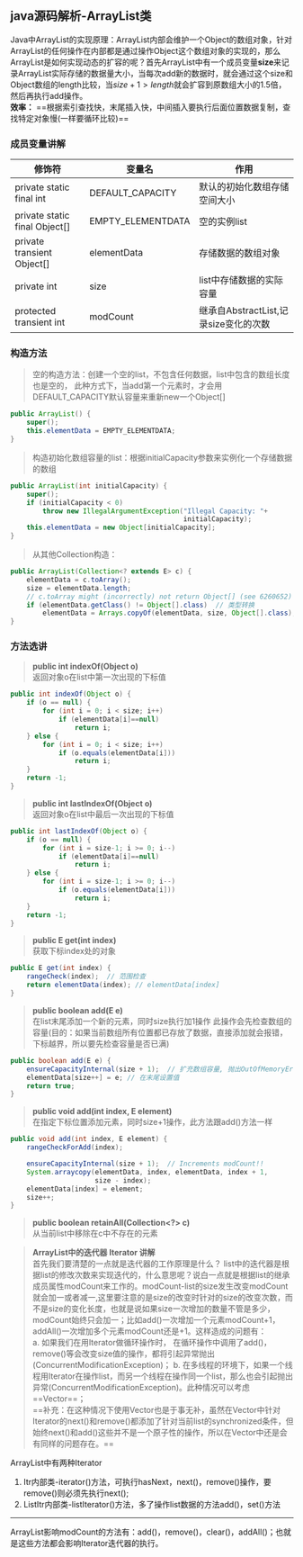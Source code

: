 ## java源码解析-ArrayList类

Java中ArrayList的实现原理：ArrayList内部会维护一个Object的数组对象，针对ArrayList的任何操作在内部都是通过操作Object这个数组对象的实现的，那么ArrayList是如何实现动态的扩容的呢？首先ArrayList中有一个成员变量**size**来记录ArrayList实际存储的数据量大小，当每次add新的数据时，就会通过这个size和Object数组的length比较，当$size + 1>length$就会扩容到原数组大小的1.5倍，然后再执行add操作。  
**效率：** ==根据索引查找快，末尾插入快，中间插入要执行后面位置数据复制，查找特定对象慢(一样要循环比较)==

### 成员变量讲解

| 修饰符                           | 变量名               | 作用                          |
| ----------------------------- | ----------------- | --------------------------- |
| private static final int      | DEFAULT_CAPACITY  | 默认的初始化数组存储空间大小              |
| private static final Object[] | EMPTY_ELEMENTDATA | 空的实例list                    |
| private transient Object[]    | elementData       | 存储数据的数组对象                   |
| private int                   | size              | list中存储数据的实际容量              |
| protected transient int       | modCount          | 继承自AbstractList,记录size变化的次数 |

### 构造方法
> 空的构造方法：创建一个空的list，不包含任何数据，list中包含的数组长度也是空的，
> 此种方式下，当add第一个元素时，才会用DEFAULT_CAPACITY默认容量来重新new一个Object[]

```java
public ArrayList() {
    super();
    this.elementData = EMPTY_ELEMENTDATA;
}
```
> 构造初始化数组容量的list：根据initialCapacity参数来实例化一个存储数据的数组

```java
public ArrayList(int initialCapacity) {
    super();
    if (initialCapacity < 0)
        throw new IllegalArgumentException("Illegal Capacity: "+
                                           initialCapacity);
    this.elementData = new Object[initialCapacity];
}
```
> 从其他Collection构造：

```java
public ArrayList(Collection<? extends E> c) {
    elementData = c.toArray();
    size = elementData.length;
    // c.toArray might (incorrectly) not return Object[] (see 6260652)
    if (elementData.getClass() != Object[].class)  // 类型转换
        elementData = Arrays.copyOf(elementData, size, Object[].class);
}
```
### 方法选讲
> **public int indexOf(Object o)**  
> 返回对象o在list中第一次出现的下标值

```java
public int indexOf(Object o) {
    if (o == null) {
        for (int i = 0; i < size; i++)
            if (elementData[i]==null)
                return i;
    } else {
        for (int i = 0; i < size; i++)
            if (o.equals(elementData[i]))
                return i;
    }
    return -1;
}
```
> **public int lastIndexOf(Object o)**  
> 返回对象o在list中最后一次出现的下标值

```java
public int lastIndexOf(Object o) {
    if (o == null) {
        for (int i = size-1; i >= 0; i--)
            if (elementData[i]==null)
                return i;
    } else {
        for (int i = size-1; i >= 0; i--)
            if (o.equals(elementData[i]))
                return i;
    }
    return -1;
}
```
> **public E get(int index)**  
> 获取下标index处的对象

```java
public E get(int index) {
    rangeCheck(index);  // 范围检查
    return elementData(index); // elementData[index]
}
```
> **public boolean add(E e)**  
> 在list末尾添加一个新的元素，同时size执行加1操作 此操作会先检查数组的容量(目的：如果当前数组所有位置都已存放了数据，直接添加就会报错，下标越界，所以要先检查容量是否已满)

```java
public boolean add(E e) {
    ensureCapacityInternal(size + 1);  // 扩充数组容量, 抛出OutOfMemoryError
    elementData[size++] = e; // 在末尾设置值
    return true;
}
```
> **public void add(int index, E element)**  
> 在指定下标位置添加元素，同时size+1操作，此方法跟add()方法一样

```java
public void add(int index, E element) {
    rangeCheckForAdd(index);

    ensureCapacityInternal(size + 1);  // Increments modCount!!
    System.arraycopy(elementData, index, elementData, index + 1,
                     size - index);
    elementData[index] = element;
    size++;
}
```

> **public boolean retainAll(Collection<?> c)**  
> 从当前list中移除在c中不存在的元素

> **ArrayList中的迭代器 Iterator 讲解**  
> 首先我们要清楚的一点就是迭代器的工作原理是什么？ list中的迭代器是根据list的修改次数来实现迭代的，什么意思呢？说白一点就是根据list的继承成员属性modCount来工作的。modCount-list的size发生改变modCount就会加一或者减一,这里要注意的是size的改变时针对的size的改变次数，而不是size的变化长度，也就是说如果size一次增加的数量不管是多少，modCount始终只会加一；比如add()一次增加一个元素modCount+1，addAll()一次增加多个元素modCount还是+1。这样造成的问题有：  
> a. 如果我们在用Iterator做循环操作时， 在循环操作中调用了add()， remove()等会改变size值的操作，都将引起异常抛出(ConcurrentModificationException)； 
> b. 在多线程的环境下，如果一个线程用Iterator在操作list，而另一个线程在操作同一个list，那么也会引起抛出异常(ConcurrentModificationException)。此种情况可以考虑==Vector==；  
> ==补充：在这种情况下使用Vector也是于事无补，虽然在Vector中针对Iterator的next()和remove()都添加了针对当前list的synchronized条件，但始终next()和add()这些并不是一个原子性的操作，所以在Vector中还是会有同样的问题存在。==


ArrayList中有两种Iterator  
1. Itr内部类-iterator()方法，可执行hasNext，next()，remove()操作，要remove()则必须先执行next();
2. ListItr内部类-listIterator()方法，多了操作list数据的方法add()，set()方法

---
ArrayList影响modCount的方法有：add()，remove()，clear()，addAll()；也就是这些方法都会影响Iterator迭代器的执行。